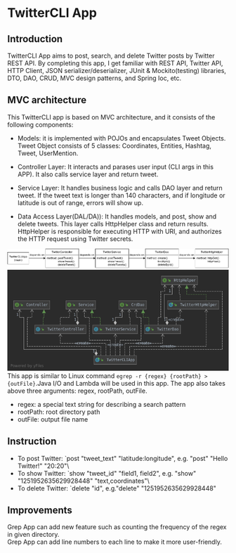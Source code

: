 # TwitterCLI App 

## Introduction
TwitterCLI App aims to post, search, and delete Twitter posts by Twitter REST API. By completing this app, I get familiar with REST API, Twitter API, HTTP Client, JSON serializer/deserializer, JUnit & Mockito(testing) libraries, DTO, DAO, CRUD, MVC design patterns, and Spring Ioc, etc.

## MVC architecture
This TwitterCLI app is based on MVC architecture, and it consists of the following components:

+ Models: it is implemented with POJOs and encapsulates Tweet Objects. Tweet Object consists of 5 classes:
Coordinates, Entities, Hashtag, Tweet, UserMention.

+ Controller Layer: It interacts and parases user input (CLI args in this APP). It also calls service layer and return tweet.

+ Service Layer: It handles business logic and calls DAO layer and return tweet. If the tweet text is longer than 140 characters, and if longitude or latitude is out of range, errors will show up.

+ Data Access Layer(DAL/DA)): It handles models, and post, show and delete tweets. This layer calls HttpHelper class and return results. HttpHelper is responsible for executing HTTP with URI, and authorizes the HTTP request using Twitter secrets.

![image](./asset/diagram.png)
![image](./asset/TwitterDao.png)
This app is similar to Linux command `egrep -r {regex} {rootPath} > {outFile}`.Java I/O and Lambda will be used in this app.
The app also takes above three arguments: regex, rootPath, outFile.
+ regex: a special text string for describing a search pattern
+ rootPath: root directory path
+ outFile: output file name

## Instruction
+ To post Twitter: `post "tweet_text" "latitude:longitude", e.g. "post" "Hello Twitter!" "20:20"\
+ To show Twitter: `show "tweet_id" "field1, field2", e.g. "show" "1251952635629928448" "text,coordinates"\
+ To delete Twitter: `delete "id", e.g."delete" "1251952635629928448"

## Improvements
Grep App can add new feature such as counting the frequency of the regex in given directory.\
Grep App can add line numbers to each line to make it more user-friendly.

